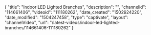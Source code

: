 {
    "title": "Indoor LED Lighted Branches",
    "description": "",
    "channelid": "114661406",
    "videoid": "111180262",
    "date_created": "1502924220",
    "date_modified": "1504247458",
    "type": "captivate",
    "layout": "channelVideo",
    "url": "\/latest-videos\/indoor-led-lighted-branches\/114661406-111180262"
}